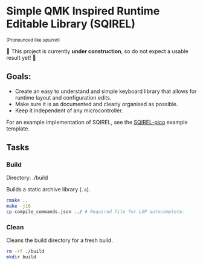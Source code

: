 # Simple QMK Inspired Runtime Editable Library (SQIREL)
<sup>(Pronounced like <i>squirrel</i>)</sup>

🚧 This project is currently **under construction**, so do not expect a usable result yet! 🚧

## Goals:
- Create an easy to understand and simple keyboard library that allows for runtime layout and configuration edits.
- Make sure it is as documented and clearly organised as possible.
- Keep it independent of any microcontroller.

For an example implementation of SQIREL, see the [SQIREL-pico](https://github.com/headblockhead/SQIREL-pico) example template.

## Tasks

### Build
Directory: ./build

Builds a static archive library (`.a`).

```bash
cmake ..
make -j16
cp compile_commands.json ../ # Required file for LSP autocomplete.
```

### Clean
Cleans the build directory for a fresh build.

```bash
rm -rf ./build
mkdir build
```
